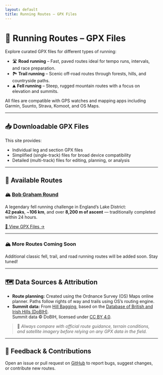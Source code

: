 ```yaml
---
layout: default
title: Running Routes – GPX Files
---
```


# 🏃 Running Routes – GPX Files

Explore curated GPX files for different types of running:

- 🛣️ **Road running** – Fast, paved routes ideal for tempo runs, intervals, and race preparation.
- 🏞️ **Trail running** – Scenic off-road routes through forests, hills, and countryside paths.
- ⛰️ **Fell running** – Steep, rugged mountain routes with a focus on elevation and summits.

All files are compatible with GPS watches and mapping apps including Garmin, Suunto, Strava, Komoot, and OS Maps.

---

## 📥 Downloadable GPX Files

This site provides:
- Individual leg and section GPX files
- Simplified (single-track) files for broad device compatibility
- Detailed (multi-track) files for editing, planning, or analysis

---

## 📍 Available Routes

### 🏔 [Bob Graham Round](/running-routes/fell/bob-graham-round/)
A legendary fell running challenge in England’s Lake District:  
**42 peaks**, ~**106 km**, and over **8,200 m of ascent** — traditionally completed within 24 hours.

[🔗 View GPX Files →](/running-routes/fell/bob-graham-round/)

---

### 🏔 More Routes Coming Soon
Additional classic fell, trail, and road running routes will be added soon. Stay tuned!

---

## 🗺️ Data Sources & Attribution

- **Route planning:** Created using the Ordnance Survey (OS) Maps online planner. Paths follow rights of way and trails using OS’s routing engine.
- **Summit data:** From [Hill Bagging](https://www.hill-bagging.co.uk), based on the [Database of British and Irish Hills (DoBIH)](https://www.hills-database.co.uk/).  
  Summit data © DoBIH, licensed under [CC BY 4.0](https://creativecommons.org/licenses/by/4.0/).

> 🧭 *Always compare with official route guidance, terrain conditions, and satellite imagery before relying on any GPX data in the field.*

---

## 📝 Feedback & Contributions

Open an issue or pull request on [GitHub](https://github.com/thomasturrell/running-routes) to report bugs, suggest changes, or contribute new routes.
